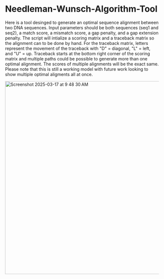 # Needleman-Wunsch-Algorithm-Tool

Here is a tool desinged to generate an optimal sequence alignment between two DNA sequences. Input parameters should be both sequences (seq1 and seq2), a match score, a mismatch score, a gap penalty, and a gap extension penalty. The script will intialize a scoring matrix and a traceback matrix so the alignment can to be done by hand. For the traceback matrix, letters represent the movement of the traceback with "D" = diagonal, "L" = left, and "U" = up. Traceback starts at the bottom right corner of the scoring matrix and multiple paths could be possible to generate more than one optimal alignment. The scores of multiple alignments will be the exact same. Please note that this is still a working model with future work looking to show multiple optimal aligments all at once. 

<img width="633" alt="Screenshot 2025-03-17 at 9 48 30 AM" src="https://github.com/user-attachments/assets/c23e9469-15b6-4f20-a712-6a93700c66c2" />
